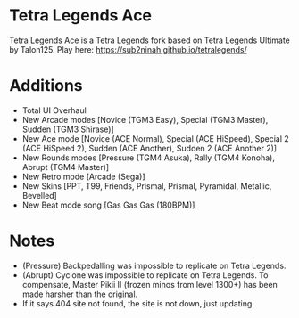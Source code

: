 # Tetra Legends Ace
Tetra Legends Ace is a Tetra Legends fork based on Tetra Legends Ultimate by Talon125.
Play here: https://sub2ninah.github.io/tetralegends/

# Additions
- Total UI Overhaul
- New Arcade modes [Novice (TGM3 Easy), Special (TGM3 Master), Sudden (TGM3 Shirase)]
- New Ace mode [Novice (ACE Normal), Special (ACE HiSpeed), Special 2 (ACE HiSpeed 2), Sudden (ACE Another), Sudden 2 (ACE Another 2)]
- New Rounds modes [Pressure (TGM4 Asuka), Rally (TGM4 Konoha), Abrupt (TGM4 Master)]
- New Retro mode [Arcade (Sega)]
- New Skins [PPT, T99, Friends, Prismal, Prismal, Pyramidal, Metallic, Bevelled]
- New Beat mode song [Gas Gas Gas (180BPM)]

# Notes
- (Pressure) Backpedalling was impossible to replicate on Tetra Legends.
- (Abrupt) Cyclone was impossible to replicate on Tetra Legends. To compensate, Master Pikii II (frozen minos from level 1300+) has been made harsher than the original.
- If it says 404 site not found, the site is not down, just updating.